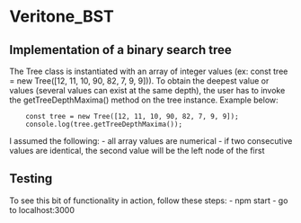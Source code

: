 # Veritone_BST

## Implementation of a binary search tree
The Tree class is instantiated with an array of integer values (ex: const tree = new Tree([12, 11, 10, 90, 82, 7, 9, 9])). To obtain the deepest value or values (several values can exist at the same depth), the user has to invoke the getTreeDepthMaxima() method on the tree instance. Example below:

        const tree = new Tree([12, 11, 10, 90, 82, 7, 9, 9]);
        console.log(tree.getTreeDepthMaxima());

I assumed the following:
        - all array values are numerical
        - if two consecutive values are identical, the second value will be the left node of the first

## Testing
To see this bit of functionality in action, follow these steps:
        - npm start
        - go to localhost:3000
